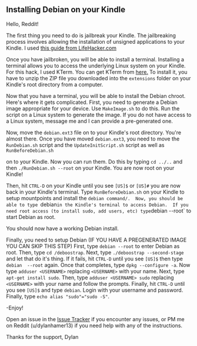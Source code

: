 ## Installing Debian on your Kindle

Hello, Reddit!

The first thing you need to do is jailbreak your Kindle. The jailbreaking process involves allowing the
installation of unsigned applications to your Kindle. I used [this guide from LifeHacker.com](https://www.lifehacker.com.au/2016/07/how-to-jailbreak-your-kindle/)
 

Once you have jailbroken, you will be able to install a terminal.
Installing a terminal allows you to access the underlying Linux system on your Kindle. For this hack, I used KTerm. You can get KTerm from [here.](https://github.com/bfabiszewski/kterm/releases/download/v2.3/kterm-kindle-2.3.zip) To install it, you have to unzip the ZIP file you downloaded into the `extensions` folder on your Kindle's root directory from a computer.

Now that you have a terminal, you will be able to install the Debian chroot. 
Here's where it gets complicated. First, you need to generate a Debian image appropriate for your device. 
Use `MakeImage.sh` to do this. Run the script on a Linux system to generate the image. If you do not have access to a Linux system, message me and I can provide a pre-generated one.

Now, move the `debian.ext3` file on to your Kindle's root directory. You're almost there.
Once you have moved `debian.ext3`, you need to move the `RunDebian.sh` script and the `UpdateInitScript.sh` script as well as `RunBeforeDebian.sh`

on to your Kindle. Now you can run them. Do this by typing 
`cd ../..` and then `./RunDebian.sh --root` on your Kindle. You are now root on your Kindle!

Then, hit `CTRL-D` on your Kindle until you see `[US]$` or `[US]#` 
you are now back in your Kindle's terminal. Type `RunBeforeDebian.sh` on your Kindle to setup mountpoints and install the `debian command/. 
Now, you should be able to type `debian` in the Kindle's terminal to access Debian. 
If you need root access (to install sudo, add users, etc) type `debian --root` to start Debian as root. 

You should now have a working Debian install. 

Finally, you need to setup Debian (IF YOU HAVE A PREGENERATED IMAGE YOU CAN SKIP THIS STEP)
First, type `debian --root` to enter Debian as root.
Then, type `cd /deboostrap`.
Next, type `./deboostrap --second-stage` and let that do it's thing.
If it fails, hit `CTRL-D` until you see `[US]$` then type `debian  --root` again.
Once that completes, type `dpkg --configure -a`.
Now type `adduser <USERNAME>` replacing `<USERNAME>` with your name.
Next, type `apt-get install sudo`.
Then, type `adduser <USERNAME> sudo` replacing `<USERNAME>` with your name and follow the prompts.
Finally, hit `CTRL-D` until you see `[US]$` and type `debian`.
Login with your username and password.
Finally, type `echo alias "sudo"="sudo -S"`.

-Enjoy!

Open an issue in the [Issue Tracker](https://github.com/DylanHamer/DebianKindle/issues) if you encounter any issues, or
PM me on Reddit (u/dylanhamer13) if you need help with any of the instructions.

Thanks for the support, 
Dylan
